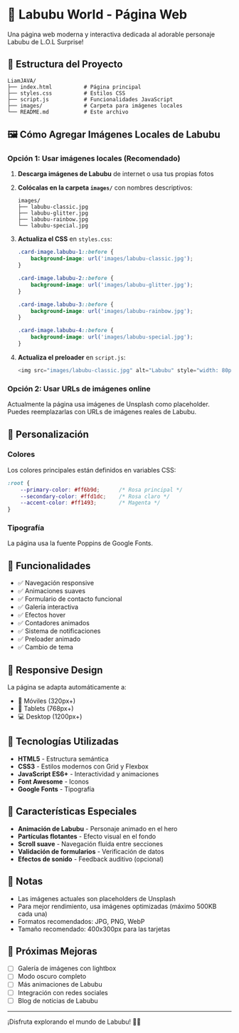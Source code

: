 # 🦄 Labubu World - Página Web

Una página web moderna y interactiva dedicada al adorable personaje Labubu de L.O.L Surprise!

## 📁 Estructura del Proyecto

```
LiamJAVA/
├── index.html          # Página principal
├── styles.css          # Estilos CSS
├── script.js           # Funcionalidades JavaScript
├── images/             # Carpeta para imágenes locales
└── README.md           # Este archivo
```

## 🖼️ Cómo Agregar Imágenes Locales de Labubu

### Opción 1: Usar imágenes locales (Recomendado)

1. **Descarga imágenes de Labubu** de internet o usa tus propias fotos
2. **Colócalas en la carpeta `images/`** con nombres descriptivos:
   ```
   images/
   ├── labubu-classic.jpg
   ├── labubu-glitter.jpg
   ├── labubu-rainbow.jpg
   └── labubu-special.jpg
   ```

3. **Actualiza el CSS** en `styles.css`:
   ```css
   .card-image.labubu-1::before {
       background-image: url('images/labubu-classic.jpg');
   }
   
   .card-image.labubu-2::before {
       background-image: url('images/labubu-glitter.jpg');
   }
   
   .card-image.labubu-3::before {
       background-image: url('images/labubu-rainbow.jpg');
   }
   
   .card-image.labubu-4::before {
       background-image: url('images/labubu-special.jpg');
   }
   ```

4. **Actualiza el preloader** en `script.js`:
   ```javascript
   <img src="images/labubu-classic.jpg" alt="Labubu" style="width: 80px; height: 80px; border-radius: 50%; object-fit: cover;">
   ```

### Opción 2: Usar URLs de imágenes online

Actualmente la página usa imágenes de Unsplash como placeholder. Puedes reemplazarlas con URLs de imágenes reales de Labubu.

## 🎨 Personalización

### Colores
Los colores principales están definidos en variables CSS:
```css
:root {
    --primary-color: #ff6b9d;      /* Rosa principal */
    --secondary-color: #ffd1dc;    /* Rosa claro */
    --accent-color: #ff1493;       /* Magenta */
}
```

### Tipografía
La página usa la fuente Poppins de Google Fonts.

## 🚀 Funcionalidades

- ✅ Navegación responsive
- ✅ Animaciones suaves
- ✅ Formulario de contacto funcional
- ✅ Galería interactiva
- ✅ Efectos hover
- ✅ Contadores animados
- ✅ Sistema de notificaciones
- ✅ Preloader animado
- ✅ Cambio de tema

## 📱 Responsive Design

La página se adapta automáticamente a:
- 📱 Móviles (320px+)
- 📱 Tablets (768px+)
- 💻 Desktop (1200px+)

## 🔧 Tecnologías Utilizadas

- **HTML5** - Estructura semántica
- **CSS3** - Estilos modernos con Grid y Flexbox
- **JavaScript ES6+** - Interactividad y animaciones
- **Font Awesome** - Iconos
- **Google Fonts** - Tipografía

## 🌟 Características Especiales

- **Animación de Labubu** - Personaje animado en el hero
- **Partículas flotantes** - Efecto visual en el fondo
- **Scroll suave** - Navegación fluida entre secciones
- **Validación de formularios** - Verificación de datos
- **Efectos de sonido** - Feedback auditivo (opcional)

## 📝 Notas

- Las imágenes actuales son placeholders de Unsplash
- Para mejor rendimiento, usa imágenes optimizadas (máximo 500KB cada una)
- Formatos recomendados: JPG, PNG, WebP
- Tamaño recomendado: 400x300px para las tarjetas

## 🎯 Próximas Mejoras

- [ ] Galería de imágenes con lightbox
- [ ] Modo oscuro completo
- [ ] Más animaciones de Labubu
- [ ] Integración con redes sociales
- [ ] Blog de noticias de Labubu

---

¡Disfruta explorando el mundo de Labubu! 🦄✨ 